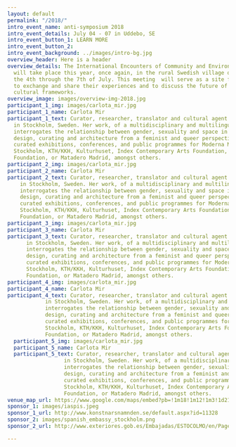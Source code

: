```yaml
---
layout: default
permalink: "/2018/"
intro_event_name: anti-symposium 2018
intro_event_details: July 04 - 07 in Uddebo, SE
intro_event_button_1: LEARN MORE
intro_event_button_2:
intro_event_background: ../images/intro-bg.jpg
overview_header: Here is a header
overview_details: The International Encounters of Community and Environmental Sociology
  will take place this year, once again, in the rural Swedish village of Uddebo from
  the 4th through the 7th of July. This meeting  will serve as a site for participants
  to exchange and share their experiences and to discuss the future of independent
  cultural frameworks.
overview_image: images/overview-img-2018.jpg
participant_1_img: images/carlota_mir.jpg
participant_1_name: Carlota Mir
participant_1_text: Curator, researcher, translator and cultural agent currently based
  in Stockholm, Sweden. Her work, of a multidisciplinary and multilingual nature,
  interrogates the relationship between gender, sexuality and space in visual culture,
  design, curating and architecture from a feminist and queer perspective. She has
  curated exhibitions, conferences, and public programmes for Moderna Museet, EUNIC
  Stockholm, KTH/KKH, Kulturhuset, Index Contemporary Arts Foundation, Global Challenges
  Foundation, or Matadero Madrid, amongst others.
participant_2_img: images/carlota_mir.jpg
participant_2_name: Carlota Mir
participant_2_text: Curator, researcher, translator and cultural agent currently based
    in Stockholm, Sweden. Her work, of a multidisciplinary and multilingual nature,
    interrogates the relationship between gender, sexuality and space in visual culture,
    design, curating and architecture from a feminist and queer perspective. She has
    curated exhibitions, conferences, and public programmes for Moderna Museet, EUNIC
    Stockholm, KTH/KKH, Kulturhuset, Index Contemporary Arts Foundation, Global Challenges
    Foundation, or Matadero Madrid, amongst others.
participant_3_img: images/carlota_mir.jpg
participant_3_name: Carlota Mir
participant_3_text: Curator, researcher, translator and cultural agent currently based
      in Stockholm, Sweden. Her work, of a multidisciplinary and multilingual nature,
      interrogates the relationship between gender, sexuality and space in visual culture,
      design, curating and architecture from a feminist and queer perspective. She has
      curated exhibitions, conferences, and public programmes for Moderna Museet, EUNIC
      Stockholm, KTH/KKH, Kulturhuset, Index Contemporary Arts Foundation, Global Challenges
      Foundation, or Matadero Madrid, amongst others.
participant_4_img: images/carlota_mir.jpg
participant_4_name: Carlota Mir
participant_4_text: Curator, researcher, translator and cultural agent currently based
            in Stockholm, Sweden. Her work, of a multidisciplinary and multilingual nature,
            interrogates the relationship between gender, sexuality and space in visual culture,
            design, curating and architecture from a feminist and queer perspective. She has
            curated exhibitions, conferences, and public programmes for Moderna Museet, EUNIC
            Stockholm, KTH/KKH, Kulturhuset, Index Contemporary Arts Foundation, Global Challenges
            Foundation, or Matadero Madrid, amongst others.
  participant_5_img: images/carlota_mir.jpg
  participant_5_name: Carlota Mir
  participant_5_text: Curator, researcher, translator and cultural agent currently based
                  in Stockholm, Sweden. Her work, of a multidisciplinary and multilingual nature,
                  interrogates the relationship between gender, sexuality and space in visual culture,
                  design, curating and architecture from a feminist and queer perspective. She has
                  curated exhibitions, conferences, and public programmes for Moderna Museet, EUNIC
                  Stockholm, KTH/KKH, Kulturhuset, Index Contemporary Arts Foundation, Global Challenges
                  Foundation, or Matadero Madrid, amongst others.
venue_map_url: https://www.google.com/maps/embed?pb=!1m18!1m12!1m3!1d2145.133829626117!2d13.258032815998122!3d57.47605658104915!2m3!1f0!2f0!3f0!3m2!1i1024!2i768!4f13.1!3m3!1m2!1s0x46506544ea0d7421%3A0x7e71fd9d71d8830a!2sUllasj%C3%B6gatan%207B%2C%20514%2092%20Uddebo!5e0!3m2!1sen!2sse!4v1579089490398!5m2!1sen!2sse
sponsor_1: images/iaspis.jpeg
sponsor_1_url: http://www.konstnarsnamnden.se/default.aspx?id=11328
sponsor_2: images/spanish_embassy_stockholm.png
sponsor_2_url: http://www.exteriores.gob.es/Embajadas/ESTOCOLMO/en/Pages/inicio.aspx

---
```

